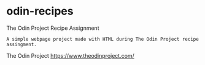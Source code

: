 # odin-recipes

The Odin Project Recipe Assignment

    A simple webpage project made with HTML during The Odin Project recipe assingment.

The Odin Project
    https://www.theodinproject.com/